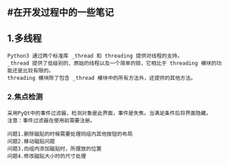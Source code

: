 #在开发过程中的一些笔记
-----  
## 1.多线程  
    Python3 通过两个标准库 _thread 和 threading 提供对线程的支持。
    _thread 提供了低级别的、原始的线程以及一个简单的锁，它相比于 threading 模块的功能还是比较有限的。
    threading 模块除了包含 _thread 模块中的所有方法外，还提供的其他方法。
    
    
### 2.焦点检测
    采用PyQt中的事件过滤器，检测对象是此界面，事件是失焦。当满足条件后将界面隐藏。  
    注意：事件过滤器在使用前需要注册。
    
>
    问题1.删除磁贴的时候需要处理同组内其他按钮的布局  
    问题2.移动磁贴问题  
    问题3.向组内添加磁贴时，所摆放的位置  
    问题4.修改磁贴大小时的尺寸处理  
 
















